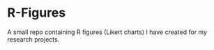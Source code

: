 # R-Figures
A small repo containing R figures (Likert charts) I have created for my research projects. 
